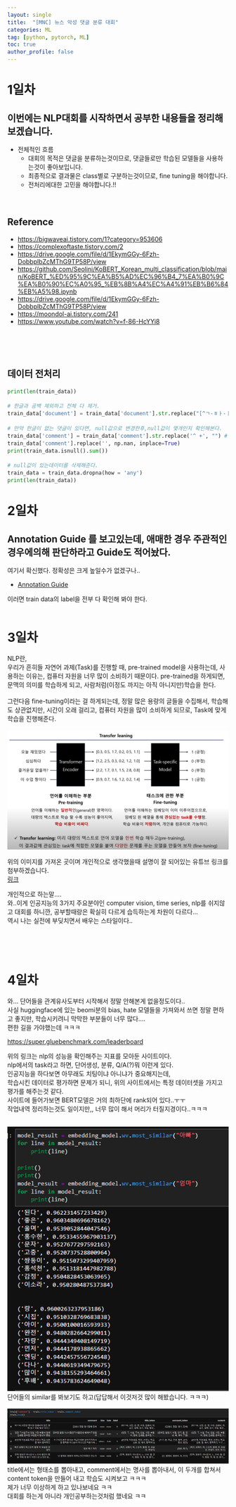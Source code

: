 ```yaml
---
layout: single
title:  "[MNC] 뉴스 악성 댓글 분류 대회"
categories: ML
tag: [python, pytorch, ML]
toc: true
author_profile: false
---
```







# 1일차


## 이번에는 NLP대회를 시작하면서 공부한 내용들을 정리해보겠습니다.

- 전체적인 흐름 
  - 대회의 목적은 댓글을 분류하는것이므로, 댓글들로만 학습된 모델들을 사용하는것이 좋아보입니다.
  - 최종적으로 결과물은 class별로 구분하는것이므로, fine tuning을 해야합니다.
  - 전처리에대한 고민을 해야합니다.!!
<br/><br/><br/>

## Reference
<ul>
<li><a href="https://bigwaveai.tistory.com/1?category=953606" target="_blank">https://bigwaveai.tistory.com/1?category=953606</a></li>
<li><a href="https://complexoftaste.tistory.com/2" target="_blank">https://complexoftaste.tistory.com/2</a></li>
<li><a href="https://drive.google.com/file/d/1EkymGGy-6Fzh-DobbplbZcMThG9TP58P/view" target="_blank">https://drive.google.com/file/d/1EkymGGy-6Fzh-DobbplbZcMThG9TP58P/view</a></li>
<li><a href="https://github.com/Seolini/KoBERT_Korean_multi_classification/blob/main/KoBERT_%ED%95%9C%EA%B5%AD%EC%96%B4_7%EA%B0%9C%EA%B0%90%EC%A0%95_%EB%8B%A4%EC%A4%91%EB%B6%84%EB%A5%98.ipynb" target="_blank">https://github.com/Seolini/KoBERT_Korean_multi_classification/blob/main/KoBERT_%ED%95%9C%EA%B5%AD%EC%96%B4_7%EA%B0%9C%EA%B0%90%EC%A0%95_%EB%8B%A4%EC%A4%91%EB%B6%84%EB%A5%98.ipynb</a></li>
<li><a href="https://drive.google.com/file/d/1EkymGGy-6Fzh-DobbplbZcMThG9TP58P/view" target="_blank">https://drive.google.com/file/d/1EkymGGy-6Fzh-DobbplbZcMThG9TP58P/view</a></li>
<li><a href="https://moondol-ai.tistory.com/241" target="_blank">https://moondol-ai.tistory.com/241</a></li>
<li><a href="https://www.youtube.com/watch?v=f-86-HcYYi8" target="_blank">https://www.youtube.com/watch?v=f-86-HcYYi8</a></li>






</ul>
<br/><br/><br/>


## 데이터 전처리
```python
print(len(train_data))

# 한글과 공백 제외하고 전체 다 제거.
train_data['document'] = train_data['document'].str.replace("[^ㄱ-ㅎㅏ-ㅣ가-힣 ]","")

# 만약 한글이 없는 댓글이 있다면, null값으로 변경한후,null값이 몇개인지 확인해본다.
train_data['comment'] = train_data['comment'].str.replace('^ +', "") # white space 데이터를 empty value로 변경
train_data['comment'].replace('', np.nan, inplace=True)
print(train_data.isnull().sum())

# null값이 있는데이터를 삭제해준다.
train_data = train_data.dropna(how = 'any')
print(len(train_data))

```


# 2일차

## Annotation Guide 를 보고있는데, 애매한 경우 주관적인 경우에의해 판단하라고 Guide도 적어놨다.
여기서 확신했다. 정확성은 크게 높일수가 없겠구나..

- <a href="https://www.notion.so/c1ecb7cc52d446cc93d928d172ef8442" target="_blank">Annotation Guide</a>

이러면 train data의 label을 전부 다 확인해 봐야 한다.
<br/><br/>

# 3일차
NLP란,<br/>
우리가 흔히들 자연어 과제(Task)를 진행할 때, pre-trained model을 사용하는데, 사용하는 이유는, 컴퓨터 자원을 너무 많이 소비하기 때문이다.
pre-trained을 하게되면, 문맥의 의미를 학습하게 되고, 사람처럼(이정도 까지는 아직 아니지만)학습을 한다.<br/><br/>
그런다음 fine-tuning이라는 걸 하게되는데, 정말 많은 용량의 글들을 수집해서, 학습해도 상관없지만, 시간이 오래 걸리고, 컴퓨터 자원을 많이 소비하게 되므로, Task에 맞게 학습을 진행해준다.
<br/><br/>
<img src="../../images/2022-03-01/1.PNG">

위의 이미지를 가져온 곳이며 개인적으로 생각했을때 설명이 잘 되어있는 유튜브 링크를 첨부하겠습니다.<br/>
<a href="https://www.youtube.com/watch?v=Z201jwWo-xs&list=PLrLEKGJAgXxL-R9IqDH7HANWXRsS900tF" target="_blank">링크</a>


개인적으로 하는말....<br/>
와..이게 인공지능의 3가지 주요분야인 computer vision, time series, nlp를 쉬지않고 대회를 하니깐, 공부할때랑은 확실히 다르게 습득하는게 차원이 다르다...<br/>
역시 나는 실전에 부딪치면서 배우는 스타일이다..<br/>


<br/><br/><br/>

# 4일차
와... 단어들을 관계유사도부터 시작해서 정말 안해본게 없을정도이다..<br/>
사실 huggingface에 있는 beomi분의 bias, hate 모델들을 가져와서 쓰면 정말 편하고 좋지만, 학습시키려니 막막한 부분들이 너무 많다....<br/>
편한 길을 가야했는데 ㅋㅋㅋ<br/>

<a href="https://super.gluebenchmark.com/leaderboard" target="_blank">https://super.gluebenchmark.com/leaderboard</a>

위의 링크는 nlp의 성능을 확인해주는 지표를 모아둔 사이트이다.<br/>
nlp에서의 task라고 하면, 단어생성, 분류, Q/A(?)뭐 이런게 있다.<br/>
인공지능을 하다보면 아무래도 치팅이냐 아니냐가 중요해지는데,<br/>
학습시킨 데이터로 평가하면 문제가 되니, 위의 사이트에서는 특정 데이터셋을 가지고 평가를 해주는것 같다.<br/>
사이트에 들어가보면 BERT모델은 거의 최하단에 rank되어 있다..ㅜㅜ<br/>
작업내역 정리하는것도 일이지만,, 너무 많이 해서 머리가 터질지경이다..ㅋㅋㅋ<br/>

<br/>
<img src="../../images/2022-03-01/2.PNG"><br/>
단어들의 similar를 봐보기도 하고(답답해서 이것저것 많이 해봤습니다. ㅋㅋㅋ)<br/><br/>


<img src="../../images/2022-03-01/3.PNG">
title에서는 형태소를 뽑아내고, comment에서는 명사를 뽑아내서, 이 두개를 합쳐서 content token을 만들어 내고 학습도 시켜보고 ㅋㅋㅋ<br/>
제가 너무 이상하게 하고 있나보네요 ㅋㅋ <br/>
대회를 하는게 아니라 개인공부하는것처럼 했네요 ㅋㅋ<br/>



